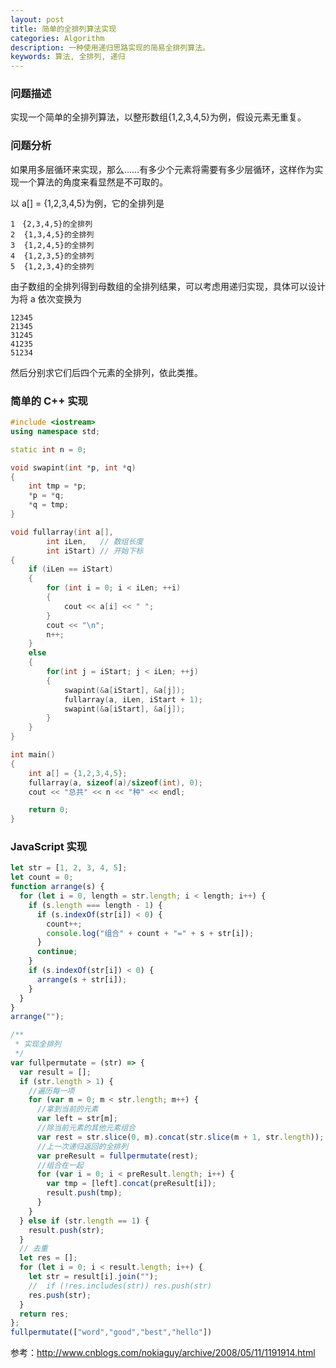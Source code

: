 ```yaml
---
layout: post
title: 简单的全排列算法实现
categories: Algorithm
description: 一种使用递归思路实现的简易全排列算法。
keywords: 算法, 全排列, 递归
---
```


### 问题描述

实现一个简单的全排列算法，以整形数组{1,2,3,4,5}为例，假设元素无重复。

### 问题分析

如果用多层循环来实现，那么……有多少个元素将需要有多少层循环，这样作为实现一个算法的角度来看显然是不可取的。

以 a[] = {1,2,3,4,5}为例，它的全排列是

```
1　{2,3,4,5}的全排列
2  {1,3,4,5}的全排列
3  {1,2,4,5}的全排列
4  {1,2,3,5}的全排列
5  {1,2,3,4}的全排列
```

由子数组的全排列得到母数组的全排列结果，可以考虑用递归实现，具体可以设计为将 a 依次变换为

```
12345
21345
31245
41235
51234
```

然后分别求它们后四个元素的全排列，依此类推。

### 简单的 C++ 实现

```cpp
#include <iostream>
using namespace std;

static int n = 0;

void swapint(int *p, int *q)
{
    int tmp = *p;
    *p = *q;
    *q = tmp;
}

void fullarray(int a[],
        int iLen,   // 数组长度
        int iStart) // 开始下标
{
    if (iLen == iStart)
    {
        for (int i = 0; i < iLen; ++i)
        {
            cout << a[i] << " ";
        }
        cout << "\n";
        n++;
    }
    else
    {
        for(int j = iStart; j < iLen; ++j)
        {
            swapint(&a[iStart], &a[j]);
            fullarray(a, iLen, iStart + 1);
            swapint(&a[iStart], &a[j]);
        }
    }
}

int main()
{
    int a[] = {1,2,3,4,5};
    fullarray(a, sizeof(a)/sizeof(int), 0);
    cout << "总共" << n << "种" << endl;

    return 0;
}
```

### JavaScript 实现

```js
let str = [1, 2, 3, 4, 5];
let count = 0;
function arrange(s) {
  for (let i = 0, length = str.length; i < length; i++) {
    if (s.length === length - 1) {
      if (s.indexOf(str[i]) < 0) {
        count++;
        console.log("组合" + count + "=" + s + str[i]);
      }
      continue;
    }
    if (s.indexOf(str[i]) < 0) {
      arrange(s + str[i]);
    }
  }
}
arrange("");
```

```js
/**
 * 实现全排列
 */
var fullpermutate = (str) => {
  var result = [];
  if (str.length > 1) {
    //遍历每一项
    for (var m = 0; m < str.length; m++) {
      //拿到当前的元素
      var left = str[m];
      //除当前元素的其他元素组合
      var rest = str.slice(0, m).concat(str.slice(m + 1, str.length));
      //上一次递归返回的全排列
      var preResult = fullpermutate(rest);
      //组合在一起
      for (var i = 0; i < preResult.length; i++) {
        var tmp = [left].concat(preResult[i]);
        result.push(tmp);
      }
    }
  } else if (str.length == 1) {
    result.push(str);
  }
  // 去重
  let res = [];
  for (let i = 0; i < result.length; i++) {
    let str = result[i].join("");
    //  if (!res.includes(str)) res.push(str)
    res.push(str);
  }
  return res;
};
fullpermutate(["word","good","best","hello"])
```

参考：<http://www.cnblogs.com/nokiaguy/archive/2008/05/11/1191914.html>
